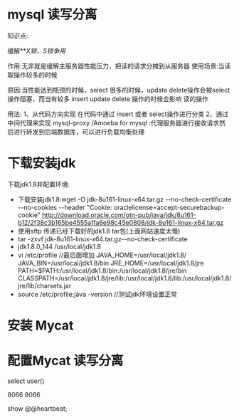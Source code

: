 # mysql 读写分离

知识点:

缓解***X锁，S锁争用*

作用:无非就是缓解主服务器性能压力，把读的请求分摊到从服务器
使用场景:当读取操作较多的时候

原因:当性能达到瓶颈的时候，select 很多的时候，update delete操作会被select 操作阻塞，而当有较多
 insert update delete 操作的时候会影响 读的操作

用法:
1、从代码方向实现
在代码中通过 insert 或者 select操作进行分类
2、通过中间代理来实现
mysql-proxy /Amoeba for mysql :代理服务器进行接收请求然后进行转发到后端数据库，可以进行负载均衡处理


# 下载安装jdk

下载jdk1.8并配置环境:
* 下载安装jdk1.8:wget -O jdk-8u161-linux-x64.tar.gz --no-check-certificate --no-cookies --header "Cookie: oraclelicense=accept-securebackup-cookie" http://download.oracle.com/otn-pub/java/jdk/8u161-b12/2f38c3b165be4555a1fa6e98c45e0808/jdk-8u161-linux-x64.tar.gz
* 使用sftp 传递已经下载好的jdk1.8 tar包(上面网站速度太慢)
* tar -zxvf jdk-8u161-linux-x64.tar.gz--no-check-certificate
* jdk1.8.0_144 /usr/local/jdk1.8
* vi /etc/profile //最后面增加
  JAVA_HOME=/usr/local/jdk1.8/
  JAVA_BIN=/usr/local/jdk1.8/bin
  JRE_HOME=/usr/local/jdk1.8/jre
  PATH=$PATH:/usr/local/jdk1.8/bin:/usr/local/jdk1.8/jre/bin
  CLASSPATH=/usr/local/jdk1.8/jre/lib:/usr/local/jdk1.8/lib:/usr/local/jdk1.8/jre/lib/charsets.jar
* source /etc/profile;java -version //测试jdk环境设置正常

# 

# 安装 Mycat


# 配置Mycat 读写分离

<dataHost name="localhost1" maxCon="1000" minCon="10" balance="1" writeType="0" dbType="mysql" dbDriver="native"> 
<heartbeat>select user()</heartbeat>
 <!-- can have multi write hosts --> 
<writeHost host="hostM1" url="localhost:3306" user="root" password="123456"> 
<!-- can have multi read hosts --> 
<readHost host="hostS1" url="localhost2:3306" user="root" password="123456" weight="1" /> 
</writeHost> 
</dataHost>

8066 9066

show @@heartbeat;
